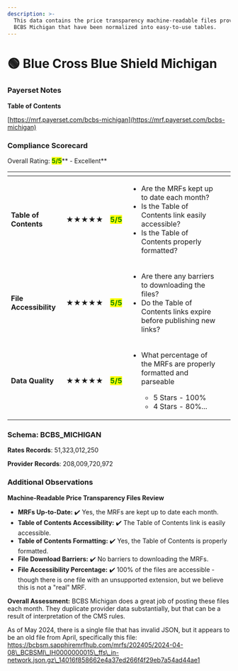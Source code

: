 ```yaml
---
description: >-
  This data contains the price transparency machine-readable files provided by
  BCBS Michigan that have been normalized into easy-to-use tables.
---
```


# 🟢 Blue Cross Blue Shield Michigan

### Payerset Notes

**Table of Contents**

[https://mrf.payerset.com/bcbs-michigan](https://mrf.payerset.com/bcbs-michigan)

### Compliance Scorecard

Overall Rating: <mark style="color:green;">**5/5**</mark>** - Excellent**

<table data-view="cards"><thead><tr><th></th><th></th><th></th><th></th><th data-hidden data-card-cover data-type="files"></th></tr></thead><tbody><tr><td><strong>Table of Contents</strong></td><td><strong>★★★★★</strong></td><td><mark style="color:green;"><strong>5/5</strong></mark></td><td><ul><li>Are the MRFs kept up to date each month? </li><li>Is the Table of Contents link easily accessible?</li><li>Is the Table of Contents properly formatted?</li></ul></td><td></td></tr><tr><td><strong>File Accessibility</strong></td><td><strong>★★★★★</strong></td><td><mark style="color:green;"><strong>5/5</strong></mark></td><td><ul><li>Are there any barriers to downloading the files?</li><li>Do the Table of Contents links expire before publishing new links?</li></ul></td><td></td></tr><tr><td><strong>Data Quality</strong></td><td><strong>★★★★★</strong></td><td><mark style="color:green;"><strong>5/5</strong></mark></td><td><ul><li><p>What percentage of the MRFs are properly formatted and parseable</p><ul><li>5 Stars - 100%</li><li>4 Stars - 80%...</li></ul></li></ul></td><td></td></tr></tbody></table>

### Schema: BCBS\_MICHIGAN

**Rates Records**: 51,323,012,250

**Provider Records**: 208,009,720,972

### Additional Observations

**Machine-Readable Price Transparency Files Review**

* **MRFs Up-to-Date:** ✔️ Yes, the MRFs are kept up to date each month.
* **Table of Contents Accessibility:** ✔️ The Table of Contents link is easily accessible.
* **Table of Contents Formatting:** ✔️ Yes, the Table of Contents is properly formatted.
* **File Download Barriers:** ✔️ No barriers to downloading the MRFs.
* **File Accessibility Percentage:** ✔️ 100% of the files are accessible - though there is one file with an unsupported extension, but we believe this is not a "real" MRF.

**Overall Assessment:** BCBS Michigan does a great job of posting these files each month. They duplicate provider data substantially, but that can be a result of interpretation of the CMS rules.

As of May 2024, there is a single file that has invalid JSON, but it appears to be an old file from April, specifically this file: https://bcbsm.sapphiremrfhub.com/mrfs/202405/2024-04-08\_BCBSMI\_IH0000000015\_ffs\_in-network.json.gz\_14016f858662e4a37ed266f4f29eb7a54ad44ae1

